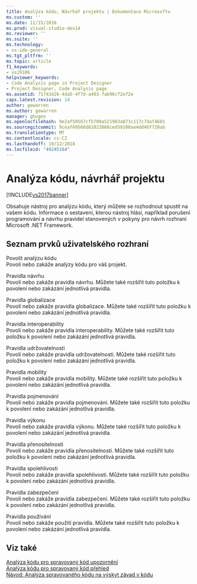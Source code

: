 ```yaml
---
title: Analýza kódu, Návrhář projektu | Dokumentace Microsoftu
ms.custom: ''
ms.date: 11/15/2016
ms.prod: visual-studio-dev14
ms.reviewer: ''
ms.suite: ''
ms.technology:
- vs-ide-general
ms.tgt_pltfrm: ''
ms.topic: article
f1_keywords:
- vs29106
helpviewer_keywords:
- Code Analysis page in Project Designer
- Project Designer, Code Analysis page
ms.assetid: 71743d26-4da5-4f7d-a403-7ab96cf2ef2e
caps.latest.revision: 14
author: gewarren
ms.author: gewarren
manager: ghogen
ms.openlocfilehash: 9e2af505b7cf5700a521903a873c117c7daf4681
ms.sourcegitcommit: 9ceaf69568d61023868ced59108ae4dd46f720ab
ms.translationtype: MT
ms.contentlocale: cs-CZ
ms.lasthandoff: 10/12/2018
ms.locfileid: "49245164"
---
```

# <a name="code-analysis-project-designer"></a>Analýza kódu, návrhář projektu
[!INCLUDE[vs2017banner](../../includes/vs2017banner.md)]

  
Obsahuje nástroj pro analýzu kódu, který můžete se rozhodnout spustit na vašem kódu. Informace o sestavení, kterou nástroj hlásí, například porušení programování a návrhu pravidel stanovených v pokyny pro návrh rozhraní Microsoft .NET Framework.  
  
## <a name="uielement-list"></a>Seznam prvků uživatelského rozhraní  
 Povolit analýzu kódu  
 Povolí nebo zakáže analýzy kódu pro váš projekt.  
  
 Pravidla návrhu  
 Povolí nebo zakáže pravidla návrhu. Můžete také rozšířit tuto položku k povolení nebo zakázání jednotlivá pravidla.  
  
 Pravidla globalizace  
 Povolí nebo zakáže pravidla globalizace. Můžete také rozšířit tuto položku k povolení nebo zakázání jednotlivá pravidla.  
  
 Pravidla interoperability  
 Povolí nebo zakáže pravidla interoperability. Můžete také rozšířit tuto položku k povolení nebo zakázání jednotlivá pravidla.  
  
 Pravidla udržovatelnosti  
 Povolí nebo zakáže pravidla udržovatelnosti. Můžete také rozšířit tuto položku k povolení nebo zakázání jednotlivá pravidla.  
  
 Pravidla mobility  
 Povolí nebo zakáže pravidla mobility. Můžete také rozšířit tuto položku k povolení nebo zakázání jednotlivá pravidla.  
  
 Pravidla pojmenování  
 Povolí nebo zakáže pravidla pojmenování. Můžete také rozšířit tuto položku k povolení nebo zakázání jednotlivá pravidla.  
  
 Pravidla výkonu  
 Povolí nebo zakáže pravidla výkonu. Můžete také rozšířit tuto položku k povolení nebo zakázání jednotlivá pravidla.  
  
 Pravidla přenositelnosti  
 Povolí nebo zakáže pravidla přenositelnosti. Můžete také rozšířit tuto položku k povolení nebo zakázání jednotlivá pravidla.  
  
 Pravidla spolehlivosti  
 Povolí nebo zakáže pravidla spolehlivosti. Můžete také rozšířit tuto položku k povolení nebo zakázání jednotlivá pravidla.  
  
 Pravidla zabezpečení  
 Povolí nebo zakáže pravidla zabezpečení. Můžete také rozšířit tuto položku k povolení nebo zakázání jednotlivá pravidla.  
  
 Pravidla používání  
 Povolí nebo zakáže použití pravidla. Můžete také rozšířit tuto položku k povolení nebo zakázání jednotlivá pravidla.  
  
## <a name="see-also"></a>Viz také  
 [Analýza kódu pro spravovaný kód upozornění](../../code-quality/code-analysis-for-managed-code-warnings.md)   
 [Analýza kódu pro spravovaný kód přehled](../../code-quality/code-analysis-for-managed-code-overview.md)   
 [Návod: Analýza spravovaného kódu na výskyt závad v kódu](../../code-quality/walkthrough-analyzing-managed-code-for-code-defects.md)



